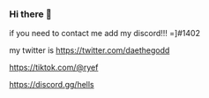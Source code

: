 ### Hi there 👋

if you need to contact me add my discord!!! =]#1402

my twitter is https://twitter.com/daethegodd


https://tiktok.com/@ryef

https://discord.gg/hells
